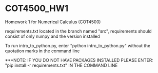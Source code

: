 # COT4500_HW1
Homework 1 for Numerical Calculus (COT4500)

requirements.txt located in the branch named "src", requirements should consist of only numpy and the version installed

To run intro_to_python.py, enter "python intro_to_python.py" without the quotation marks in the command line

***NOTE: IF YOU DO NOT HAVE PACKAGES INSTALLED PLEASE ENTER: "pip install -r requirements.txt" IN THE COMMAND LINE


